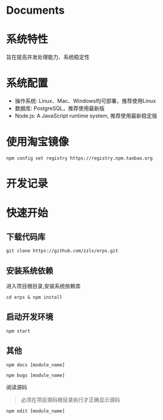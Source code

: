Documents
=========

# 系统特性

旨在提高并发处理能力、系统稳定性

# 系统配置

* 操作系统: Linux、Mac、Windows均可部署，推荐使用Linux
* 数据库: PostgreSQL，推荐使用最新版
* Node.js: A JavaScript runtime system, 推荐使用最新稳定版


# 使用淘宝镜像

```
npm config set registry https://registry.npm.taobao.org
```

# 开发记录


# 快速开始

## 下载代码库

```
git clone https://github.com/zzlx/erps.git
```

## 安装系统依赖

进入项目根目录,安装系统依赖库

```
cd erps & npm install
```

## 启动开发环境

```
npm start
```

## 其他

```
npm docs [module_name]
```

```
npm bugs [module_name]
```

阅读源码

> 必须在项目源码根目录执行才正确显示源码

```
npm edit [module_name]
```

